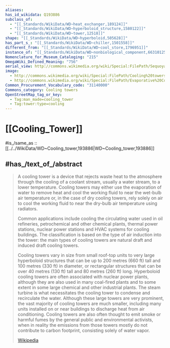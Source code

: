 ```yaml
---
aliases:
has_id_wikidata: Q193886
subclass_of:
  - "[[_Standards/WikiData/WD~heat_exchanger,189124]]"
  - "[[_Standards/WikiData/WD~hyperboloid_structure,1580122]]"
  - "[[_Standards/WikiData/WD~tower,12518]]"
shape: "[[_Standards/WikiData/WD~hyperboloid,505628]]"
has_part_s_: "[[_Standards/WikiData/WD~chiller,1501558]]"
different_from: "[[_Standards/WikiData/WD~cool_store,1796951]]"
instance_of: "[[_Standards/WikiData/WD~nonbiological_component,66310125]]"
Nomenclature_for_Museum_Cataloging: "215"
OmegaWiki_Defined_Meaning: "756"
aerial_view: http://commons.wikimedia.org/wiki/Special:FilePath/Sequoyah%20Nuclear%20Power%20Plant%20cooling%20towers.jpg
image:
  - http://commons.wikimedia.org/wiki/Special:FilePath/Cooling%20towers%20in%20the%20sunset%2C%20Ratcliffe%20Power%20Station%20-%20geograph.org.uk%20-%20396420.jpg
  - http://commons.wikimedia.org/wiki/Special:FilePath/Evaporative%20Cooling%20Tower.jpg
Common_Procurement_Vocabulary_code: "31140000"
Commons_category: Cooling towers
OpenStreetMap_tag_or_key:
  - Tag:man_made=cooling_tower
  - Tag:tower:type=cooling
---
```


# [[Cooling_Tower]] 

#is_/same_as :: [[../../WikiData/WD~Cooling_tower,193886|WD~Cooling_tower,193886]] 

## #has_/text_of_/abstract 

> A cooling tower is a device that rejects waste heat to the atmosphere through the cooling of a coolant stream, usually a water stream, to a lower temperature. Cooling towers may either use the evaporation of water to remove heat and cool the working fluid to near the wet-bulb air temperature or, in the case of dry cooling towers, rely solely on air to cool the working fluid to near the dry-bulb air temperature using radiators. 
>
> Common applications include cooling the circulating water used in oil refineries, petrochemical and other chemical plants, thermal power stations, nuclear power stations and HVAC systems for cooling buildings. The classification is based on the type of air induction into the tower: the main types of cooling towers are natural draft and induced draft cooling towers.
>
> Cooling towers vary in size from small roof-top units to very large hyperboloid structures that can be up to 200 metres (660 ft) tall and 100 metres (330 ft) in diameter, or rectangular structures that can be over 40 metres (130 ft) tall and 80 metres (260 ft) long. Hyperboloid cooling towers are often associated with nuclear power plants, although they are also used in many coal-fired plants and to some extent in some large chemical and other industrial plants. The steam turbine is what necessitates the cooling tower to condense and recirculate the water. Although these large towers are very prominent, the vast majority of cooling towers are much smaller, including many units installed on or near buildings to discharge heat from air conditioning. Cooling towers are also often thought to emit smoke or harmful fumes by the general public and environmental activists, when in reality the emissions from those towers mostly do not contribute to carbon footprint, consisting solely of water vapor.
>
> [Wikipedia](https://en.wikipedia.org/wiki/Cooling%20tower) 

